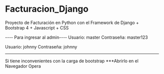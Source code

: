 # Facturacion_Django
Proyecto de Facturación en Python con el Framework de Django + Bootstrap 4 + Javascript + CSS

---- Para ingresar al admin----
Usuario: master
Contraseña: master123

Usuario: johnny
Contraseña: johnny

-------------------------------
Si tiene inconvenientes con la carga de bootstrap ***Abrirlo en el Navegador Opera
